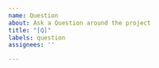 ```yaml
---
name: Question
about: Ask a Question around the project
title: "[Q]"
labels: question
assignees: ''

---
```


<!---
1. Prior to raising a Question please check out if it was already answered in the past.
2. Make sure to be as precise as possible in order to ensure a good answer
-->
